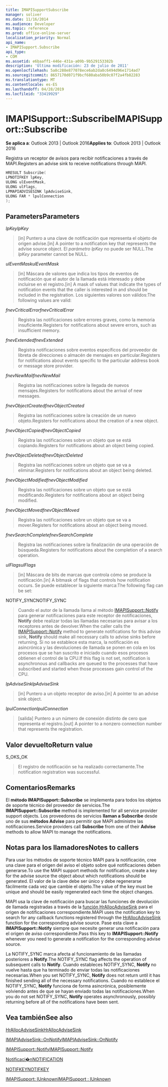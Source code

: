 ```yaml
---
title: IMAPISupportSubscribe
manager: soliver
ms.date: 11/16/2014
ms.audience: Developer
ms.topic: reference
ms.prod: office-online-server
localization_priority: Normal
api_name:
- IMAPISupport.Subscribe
api_type:
- COM
ms.assetid: e6baaff1-446e-431a-a09b-9b529153382b
description: 'Última modificación: 23 de julio de 2011'
ms.openlocfilehash: 5a8c288e877078ece6ab2da8c6494d96e1714ad7
ms.sourcegitcommit: 8657170d071f9bcf680aba50b9c07f2a4fb82283
ms.translationtype: MT
ms.contentlocale: es-ES
ms.lasthandoff: 04/28/2019
ms.locfileid: "33419929"
---
```

# <a name="imapisupportsubscribe"></a><span data-ttu-id="821c9-103">IMAPISupport::Subscribe</span><span class="sxs-lookup"><span data-stu-id="821c9-103">IMAPISupport::Subscribe</span></span>

  
  
<span data-ttu-id="821c9-104">**Se aplica a**: Outlook 2013 | Outlook 2016</span><span class="sxs-lookup"><span data-stu-id="821c9-104">**Applies to**: Outlook 2013 | Outlook 2016</span></span> 
  
<span data-ttu-id="821c9-105">Registra un receptor de avisos para recibir notificaciones a través de MAPI.</span><span class="sxs-lookup"><span data-stu-id="821c9-105">Registers an advise sink to receive notifications through MAPI.</span></span>
  
```cpp
HRESULT Subscribe(
LPNOTIFKEY lpKey,
ULONG ulEventMask,
ULONG ulFlags,
LPMAPIADVISESINK lpAdviseSink,
ULONG FAR * lpulConnection
);
```

## <a name="parameters"></a><span data-ttu-id="821c9-106">Parameters</span><span class="sxs-lookup"><span data-stu-id="821c9-106">Parameters</span></span>

 <span data-ttu-id="821c9-107">_lpKey_</span><span class="sxs-lookup"><span data-stu-id="821c9-107">_lpKey_</span></span>
  
> <span data-ttu-id="821c9-108">[in] Puntero a una clave de notificación que representa el objeto de origen advise.</span><span class="sxs-lookup"><span data-stu-id="821c9-108">[in] A pointer to a notification key that represents the advise source object.</span></span> <span data-ttu-id="821c9-109">El  _parámetro lpKey_ no puede ser NULL.</span><span class="sxs-lookup"><span data-stu-id="821c9-109">The  _lpKey_ parameter cannot be NULL.</span></span> 
    
 <span data-ttu-id="821c9-110">_ulEventMask_</span><span class="sxs-lookup"><span data-stu-id="821c9-110">_ulEventMask_</span></span>
  
> <span data-ttu-id="821c9-111">[in] Máscara de valores que indica los tipos de eventos de notificación que el autor de la llamada está interesado y debe incluirse en el registro.</span><span class="sxs-lookup"><span data-stu-id="821c9-111">[in] A mask of values that indicate the types of notification events that the caller is interested in and should be included in the registration.</span></span> <span data-ttu-id="821c9-112">Los siguientes valores son válidos:</span><span class="sxs-lookup"><span data-stu-id="821c9-112">The following values are valid:</span></span>
    
 <span data-ttu-id="821c9-113">_fnevCriticalError_</span><span class="sxs-lookup"><span data-stu-id="821c9-113">_fnevCriticalError_</span></span>
  
> <span data-ttu-id="821c9-114">Registra las notificaciones sobre errores graves, como la memoria insuficiente.</span><span class="sxs-lookup"><span data-stu-id="821c9-114">Registers for notifications about severe errors, such as insufficient memory.</span></span>
    
 <span data-ttu-id="821c9-115">_fnevExtended_</span><span class="sxs-lookup"><span data-stu-id="821c9-115">_fnevExtended_</span></span>
  
> <span data-ttu-id="821c9-116">Registra notificaciones sobre eventos específicos del proveedor de libreta de direcciones o almacén de mensajes en particular.</span><span class="sxs-lookup"><span data-stu-id="821c9-116">Registers for notifications about events specific to the particular address book or message store provider.</span></span>
    
 <span data-ttu-id="821c9-117">_fnevNewMail_</span><span class="sxs-lookup"><span data-stu-id="821c9-117">_fnevNewMail_</span></span>
  
> <span data-ttu-id="821c9-118">Registra las notificaciones sobre la llegada de nuevos mensajes.</span><span class="sxs-lookup"><span data-stu-id="821c9-118">Registers for notifications about the arrival of new messages.</span></span> 
    
 <span data-ttu-id="821c9-119">_fnevObjectCreated_</span><span class="sxs-lookup"><span data-stu-id="821c9-119">_fnevObjectCreated_</span></span>
  
> <span data-ttu-id="821c9-120">Registra las notificaciones sobre la creación de un nuevo objeto.</span><span class="sxs-lookup"><span data-stu-id="821c9-120">Registers for notifications about the creation of a new object.</span></span>
    
 <span data-ttu-id="821c9-121">_fnevObjectCopied_</span><span class="sxs-lookup"><span data-stu-id="821c9-121">_fnevObjectCopied_</span></span>
  
> <span data-ttu-id="821c9-122">Registra las notificaciones sobre un objeto que se está copiando.</span><span class="sxs-lookup"><span data-stu-id="821c9-122">Registers for notifications about an object being copied.</span></span>
    
 <span data-ttu-id="821c9-123">_fnevObjectDeleted_</span><span class="sxs-lookup"><span data-stu-id="821c9-123">_fnevObjectDeleted_</span></span>
  
> <span data-ttu-id="821c9-124">Registra las notificaciones sobre un objeto que se va a eliminar.</span><span class="sxs-lookup"><span data-stu-id="821c9-124">Registers for notifications about an object being deleted.</span></span>
    
 <span data-ttu-id="821c9-125">_fnevObjectModified_</span><span class="sxs-lookup"><span data-stu-id="821c9-125">_fnevObjectModified_</span></span>
  
> <span data-ttu-id="821c9-126">Registra las notificaciones sobre un objeto que se está modificando.</span><span class="sxs-lookup"><span data-stu-id="821c9-126">Registers for notifications about an object being modified.</span></span>
    
 <span data-ttu-id="821c9-127">_fnevObjectMoved_</span><span class="sxs-lookup"><span data-stu-id="821c9-127">_fnevObjectMoved_</span></span>
  
> <span data-ttu-id="821c9-128">Registra las notificaciones sobre un objeto que se va a mover.</span><span class="sxs-lookup"><span data-stu-id="821c9-128">Registers for notifications about an object being moved.</span></span>
    
 <span data-ttu-id="821c9-129">_fnevSearchComplete_</span><span class="sxs-lookup"><span data-stu-id="821c9-129">_fnevSearchComplete_</span></span>
  
> <span data-ttu-id="821c9-130">Registra las notificaciones sobre la finalización de una operación de búsqueda.</span><span class="sxs-lookup"><span data-stu-id="821c9-130">Registers for notifications about the completion of a search operation.</span></span>
    
 <span data-ttu-id="821c9-131">_ulFlags_</span><span class="sxs-lookup"><span data-stu-id="821c9-131">_ulFlags_</span></span>
  
> <span data-ttu-id="821c9-132">[in] Máscara de bits de marcas que controla cómo se produce la notificación.</span><span class="sxs-lookup"><span data-stu-id="821c9-132">[in] A bitmask of flags that controls how notification occurs.</span></span> <span data-ttu-id="821c9-133">Se puede establecer la siguiente marca:</span><span class="sxs-lookup"><span data-stu-id="821c9-133">The following flag can be set:</span></span>
    
<span data-ttu-id="821c9-134">NOTIFY_SYNC</span><span class="sxs-lookup"><span data-stu-id="821c9-134">NOTIFY_SYNC</span></span> 
  
> <span data-ttu-id="821c9-135">Cuando el autor de la llamada llama al método [IMAPISupport::Notify](imapisupport-notify.md) para generar notificaciones para este receptor de notificaciones, **Notify** debe realizar todas las llamadas necesarias para avisar a los receptores antes de devolver.</span><span class="sxs-lookup"><span data-stu-id="821c9-135">When the caller calls the [IMAPISupport::Notify](imapisupport-notify.md) method to generate notifications for this advise sink, **Notify** should make all necessary calls to advise sinks before returning.</span></span> <span data-ttu-id="821c9-136">Si no se establece esta marca, la notificación es asincrónica y las devoluciones de llamada se ponen en cola en los procesos que se han suscrito e iniciado cuando esos procesos obtienen el control de la CPU.</span><span class="sxs-lookup"><span data-stu-id="821c9-136">If this flag is not set, notification is asynchronous and callbacks are queued to the processes that have subscribed and started when those processes gain control of the CPU.</span></span> 
    
 <span data-ttu-id="821c9-137">_lpAdviseSink_</span><span class="sxs-lookup"><span data-stu-id="821c9-137">_lpAdviseSink_</span></span>
  
> <span data-ttu-id="821c9-138">[in] Puntero a un objeto receptor de aviso.</span><span class="sxs-lookup"><span data-stu-id="821c9-138">[in] A pointer to an advise sink object.</span></span> 
    
 <span data-ttu-id="821c9-139">_lpulConnection_</span><span class="sxs-lookup"><span data-stu-id="821c9-139">_lpulConnection_</span></span>
  
> <span data-ttu-id="821c9-140">[salida] Puntero a un número de conexión distinto de cero que representa el registro.</span><span class="sxs-lookup"><span data-stu-id="821c9-140">[out] A pointer to a nonzero connection number that represents the registration.</span></span>
    
## <a name="return-value"></a><span data-ttu-id="821c9-141">Valor devuelto</span><span class="sxs-lookup"><span data-stu-id="821c9-141">Return value</span></span>

<span data-ttu-id="821c9-142">S_OK</span><span class="sxs-lookup"><span data-stu-id="821c9-142">S_OK</span></span> 
  
> <span data-ttu-id="821c9-143">El registro de notificación se ha realizado correctamente.</span><span class="sxs-lookup"><span data-stu-id="821c9-143">The notification registration was successful.</span></span>
    
## <a name="remarks"></a><span data-ttu-id="821c9-144">Comentarios</span><span class="sxs-lookup"><span data-stu-id="821c9-144">Remarks</span></span>

<span data-ttu-id="821c9-145">El **método IMAPISupport::Subscribe** se implementa para todos los objetos de soporte técnico del proveedor de servicios.</span><span class="sxs-lookup"><span data-stu-id="821c9-145">The **IMAPISupport::Subscribe** method is implemented for all service provider support objects.</span></span> <span data-ttu-id="821c9-146">Los proveedores de servicios **llaman a Subscribe** desde uno de sus **métodos Advise** para permitir que MAPI administre las notificaciones.</span><span class="sxs-lookup"><span data-stu-id="821c9-146">Service providers call **Subscribe** from one of their **Advise** methods to allow MAPI to manage the notifications.</span></span> 
  
## <a name="notes-to-callers"></a><span data-ttu-id="821c9-147">Notas para los llamadores</span><span class="sxs-lookup"><span data-stu-id="821c9-147">Notes to callers</span></span>

<span data-ttu-id="821c9-148">Para usar los métodos de soporte técnico MAPI para la notificación, cree una clave para el origen del aviso el objeto sobre qué notificaciones deben generarse.</span><span class="sxs-lookup"><span data-stu-id="821c9-148">To use the MAPI support methods for notification, create a key for the advise source the object about which notifications should be generated.</span></span> <span data-ttu-id="821c9-149">El valor de la clave debe ser único y debe regenerarse fácilmente cada vez que cambie el objeto.</span><span class="sxs-lookup"><span data-stu-id="821c9-149">The value of the key must be unique and should be easily regenerated each time the object changes.</span></span> 
  
<span data-ttu-id="821c9-150">MAPI usa la clave de notificación para buscar las funciones de devolución de llamada registradas a través de la [función HrAllocAdviseSink](hrallocadvisesink.md) para el origen de notificaciones correspondiente.</span><span class="sxs-lookup"><span data-stu-id="821c9-150">MAPI uses the notification key to search for any callback functions registered through the [HrAllocAdviseSink](hrallocadvisesink.md) function for the corresponding advise source.</span></span> <span data-ttu-id="821c9-151">Pase esta clave a **IMAPISupport::Notify** siempre que necesite generar una notificación para el origen de aviso correspondiente.</span><span class="sxs-lookup"><span data-stu-id="821c9-151">Pass this key to **IMAPISupport::Notify** whenever you need to generate a notification for the corresponding advise source.</span></span> 
  
<span data-ttu-id="821c9-152">La NOTIFY_SYNC marca afecta al funcionamiento de las llamadas posteriores a **Notify**.</span><span class="sxs-lookup"><span data-stu-id="821c9-152">The NOTIFY_SYNC flag affects the operation of subsequent calls to **Notify**.</span></span> <span data-ttu-id="821c9-153">Cuando estableces NOTIFY_SYNC, **Notify** no vuelve hasta que ha terminado de enviar todas las notificaciones necesarias.</span><span class="sxs-lookup"><span data-stu-id="821c9-153">When you set NOTIFY_SYNC, **Notify** does not return until it has finished sending all of the necessary notifications.</span></span> <span data-ttu-id="821c9-154">Cuando no establece el NOTIFY_SYNC, **Notify** funciona de forma asincrónica, posiblemente volviendo antes de que se hayan enviado todas las notificaciones.</span><span class="sxs-lookup"><span data-stu-id="821c9-154">When you do not set NOTIFY_SYNC, **Notify** operates asynchronously, possibly returning before all of the notifications have been sent.</span></span> 
  
## <a name="see-also"></a><span data-ttu-id="821c9-155">Vea también</span><span class="sxs-lookup"><span data-stu-id="821c9-155">See also</span></span>



[<span data-ttu-id="821c9-156">HrAllocAdviseSink</span><span class="sxs-lookup"><span data-stu-id="821c9-156">HrAllocAdviseSink</span></span>](hrallocadvisesink.md)
  
[<span data-ttu-id="821c9-157">IMAPIAdviseSink::OnNotify</span><span class="sxs-lookup"><span data-stu-id="821c9-157">IMAPIAdviseSink::OnNotify</span></span>](imapiadvisesink-onnotify.md)
  
[<span data-ttu-id="821c9-158">IMAPISupport::Notify</span><span class="sxs-lookup"><span data-stu-id="821c9-158">IMAPISupport::Notify</span></span>](imapisupport-notify.md)
  
[<span data-ttu-id="821c9-159">Notificaci�n</span><span class="sxs-lookup"><span data-stu-id="821c9-159">NOTIFICATION</span></span>](notification.md)
  
[<span data-ttu-id="821c9-160">NOTIFKEY</span><span class="sxs-lookup"><span data-stu-id="821c9-160">NOTIFKEY</span></span>](notifkey.md)
  
[<span data-ttu-id="821c9-161">IMAPISupport: IUnknown</span><span class="sxs-lookup"><span data-stu-id="821c9-161">IMAPISupport : IUnknown</span></span>](imapisupportiunknown.md)

